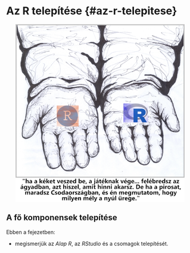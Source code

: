 # Az R telepítése {#az-r-telepitese}


<img src="images/ch_03_small.png" width="90%" style="display: block; margin: auto;" />

## A fő komponensek telepítése


<div class="rmdlevel1">
<p>Ebben a fejezetben:</p>
<ul>
<li>megismerjük az <em>Alap R</em>, az <em>RStudio</em> és a csomagok telepítését.</li>
</ul>
</div>

